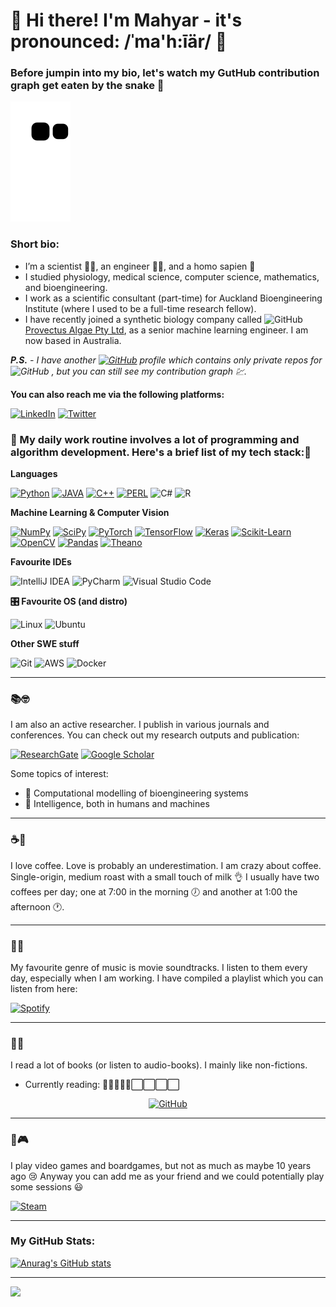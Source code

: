 👋 Hi there! I'm Mahyar - it's pronounced: /ˈma'h:īär/ 👋
===

### Before jumpin into my bio, let's watch my GutHub contribution graph get eaten by the snake 🐍

![snake gif](https://github.com/mahyar-osn/mahyar-osn/blob/80880fad0ab6e187c6fd216cb509cc2cec8abf02/github-contribution-grid-snake.svg)

### Short bio:
- I’m a scientist 👨‍🔬, an engineer 👨‍💻, and a homo sapien 👨
- I studied physiology, medical science, computer science, mathematics, and bioengineering.
- I work as a scientific consultant (part-time) for Auckland Bioengineering Institute (where I used to be a full-time
research fellow).
- I have recently joined a synthetic biology company called <img alt="GitHub" title="GitHub" height="15" width="15" src="https://user-images.githubusercontent.com/6082104/163703097-865b323e-521e-4199-bff4-b589be95b79f.png"></a>
  <a href="https://provectusalgae.com/"> Provectus Algae Pty Ltd</a>, as a senior machine learning engineer. I am now based in Australia.

_**P.S.**_
_- I have another <a href="https://github.com/mahyar-o-provectusalgae">
    <img alt="GitHub" title="GitHub" height="15" width="15" src="https://user-images.githubusercontent.com/6082104/163702915-24442ff0-e503-428c-8000-9a53b2055d29.png"></a>
profile which contains only private repos for <img alt="GitHub" title="GitHub" height="15" width="15" src="https://user-images.githubusercontent.com/6082104/163703097-865b323e-521e-4199-bff4-b589be95b79f.png"></a>
  , but you can still see my contribution graph 💹._


**You can also reach me via the following platforms:**

[![LinkedIn](https://img.shields.io/badge/linkedin-%230077B5.svg?style=for-the-badge&logo=linkedin&logoColor=white)](https://www.linkedin.com/in/mahyar-osanlouy/)
[![Twitter](https://img.shields.io/badge/<handle>-%231DA1F2.svg?style=for-the-badge&logo=Twitter&logoColor=white)](https://twitter.com/MahyarOsn)


### 🚀 My daily work routine involves a lot of programming and algorithm development. Here's a brief list of my tech stack:🔨 

**Languages**

[![Python](https://img.shields.io/badge/Python-14354C?style=for-the-badge&logo=python&logoColor=white)](https://www.python.org/ "Python")
[![JAVA](https://img.shields.io/badge/Java-ED8B00?style=for-the-badge&logo=java&logoColor=white)](https://www.java.com/en/ "Java")
[![C++](https://img.shields.io/badge/C%2B%2B-00599C?style=for-the-badge&logo=c%2B%2B&logoColor=white)](https://isocpp.org/ "C++")
[![PERL](https://img.shields.io/badge/Perl-39457E?style=for-the-badge&logo=perl&logoColor=white)](https://www.perl.org/ "Perl")
![C#](https://img.shields.io/badge/c%23-%23239120.svg?style=for-the-badge&logo=c-sharp&logoColor=white)
![R](https://img.shields.io/badge/r-%23276DC3.svg?style=for-the-badge&logo=r&logoColor=white)


**Machine Learning & Computer Vision**

[![NumPy](https://img.shields.io/badge/-NumPy-013243?style=flat-square&logo=numpy)](https://numpy.org/ "NumPy")
[![SciPy](https://img.shields.io/badge/-SciPy-8CAAE6?style=flat-square&logo=scipy&logoColor=white)](https://www.scipy.org/ "SciPy")
[![PyTorch](https://img.shields.io/badge/-PyTorch-EE4C2C?style=flat-square&logo=pytorch&logoColor=white)](https://pytorch.org/ "PyTorch")
[![TensorFlow](https://img.shields.io/badge/-TensorFlow-FF6F00?style=flat-square&logo=tensorflow&logoColor=white)](https://www.tensorflow.org/ "TensorFlow")
[![Keras](https://img.shields.io/badge/-Keras-D00000?style=flat-square&logo=keras)](https://keras.io/ "Keras")
[![Scikit-Learn](https://img.shields.io/badge/-Scikit--Learn-F7930E?style=flat-square&logo=scikit-learn&logoColor=white)](https://scikit-learn.org/ "Scikit-Learn")
[![OpenCV](https://img.shields.io/badge/-OpenCV-5C3EE8?style=flat-square&logo=opencv)](https://opencv.org/ "OpenCV")
[![Pandas](https://img.shields.io/badge/-Pandas-150458?style=flat-square&logo=Pandas)](https://pandas.pydata.org/ "Pandas")
[![Theano](https://img.shields.io/badge/-Theano-00599C?style=flat-square&logo=)](https://github.com/Theano/Theano/ "Theano")

**Favourite IDEs**

<img alt="IntelliJ IDEA" height="25" width="85" src="https://img.shields.io/badge/IntelliJIDEA-000000.svg?style=for-the-badge&logo=intellij-idea&logoColor=white"/></a>
<img alt="PyCharm" height="25" width="85" src="https://img.shields.io/badge/pycharm-143?style=for-the-badge&logo=pycharm&logoColor=black&color=black&labelColor=green"/></a>
<img alt="Visual Studio Code" height="25" width="115" src="https://img.shields.io/badge/VisualStudioCode-0078d7.svg?style=for-the-badge&logo=visual-studio-code&logoColor=white"/></a>


**🎛️ Favourite OS (and distro)**

<img alt="Linux" height="20" width="60" src="https://img.shields.io/badge/Linux-FCC624?style=for-the-badge&logo=linux&logoColor=black"></a>
<img alt="Ubuntu" height="20" width="60" src="https://img.shields.io/badge/Ubuntu-E95420?style=for-the-badge&logo=ubuntu&logoColor=white"/></a>

**Other SWE stuff**

![Git](https://img.shields.io/badge/git-%23F05033.svg?style=for-the-badge&logo=git&logoColor=white)
![AWS](https://img.shields.io/badge/AWS-%23FF9900.svg?style=for-the-badge&logo=amazon-aws&logoColor=white)
![Docker](https://img.shields.io/badge/docker-%230db7ed.svg?style=for-the-badge&logo=docker&logoColor=white)

---
### 📚🤓
I am also an active researcher. I publish in various journals and conferences. You can check out my research outputs and publication:

<a href="https://www.researchgate.net/profile/Mahyar-Osanlouy"><img alt="ResearchGate" height="25" width="70" src="https://img.shields.io/badge/ResearchGate-00CCBB.svg?style=for-the-badge&logo=ResearchGate&logoColor=white"/></a>
<a href="https://scholar.google.com/citations?user=FhQ1cSMAAAAJ&hl=en"><img alt="Google Scholar" height="25" width="70" src="https://img.shields.io/badge/Google-%233780F1.svg?style=for-the-badge&logo=Google&logoColor=white"/></a>

Some topics of interest:

- 🧮 Computational modelling of bioengineering systems
- 🧠 Intelligence, both in humans and machines 

---
### ☕🤎
I love coffee. Love is probably an underestimation. I am crazy about coffee. Single-origin, medium roast with a small
touch of milk 👌 I usually have two coffees per day; one at 7:00 in the morning 🕖 and another at 1:00 the afternoon 🕐.

---
### 🎵🎶
My favourite genre of music is movie soundtracks. I listen to them every day, especially when I am working. 
I have compiled a playlist which you can listen from here:

[![Spotify](https://img.shields.io/badge/Spotify-1ED760?style=for-the-badge&logo=spotify&logoColor=white)](https://open.spotify.com/playlist/459q48L0fDOX9QgrjWQpNS?si=3fe1db470e254389)

---
### 📕🔖
I read a lot of books (or listen to audio-books). I mainly like non-fictions.

- Currently reading: 🔳🔳🔳🔳🔳⬜️⬜️⬜️⬜️

<p align="center">
<a href="https://www.goodreads.com/en/book/show/54503521-a-thousand-brains/"><img alt="GitHub" title="GitHub" height="100" width="70" src="https://user-images.githubusercontent.com/6082104/163787156-a9e9482a-80e4-479f-8b8d-2f6b6d68fb31.jpg"></a>
</p>

---
### 🎲🎮
I play video games and boardgames, but not as much as maybe 10 years ago 😢 
Anyway you can add me as your friend and we could potentially play some sessions 😃


[![Steam](https://img.shields.io/badge/steam-%23000000.svg?style=for-the-badge&logo=steam&logoColor=white)](https://steamcommunity.com/id/mahyarosan/)

---

### My GitHub Stats:
[![Anurag's GitHub stats](https://github-readme-stats.vercel.app/api?username=mahyar-osn&show_icons=true&theme=dark)](https://github.com/anuraghazra/github-readme-stats)


---
![](https://komarev.com/ghpvc/?username=mahyar-osn&color=75eeb2)

